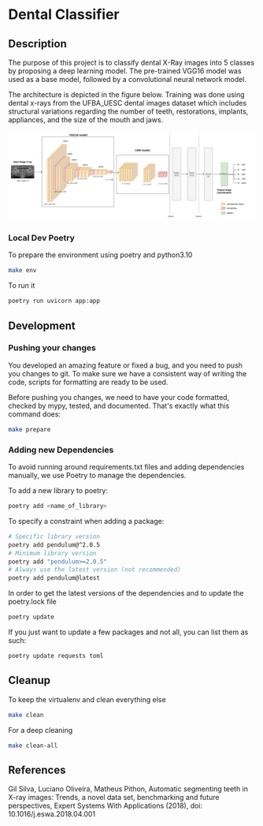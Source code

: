 # Dental Classifier

## Description

The purpose of this project is to classify dental X-Ray images into 5 classes by proposing a deep learning model. 
The pre-trained VGG16 model was used as a base model, followed by a convolutional neural network model. 

The architecture is depicted in the figure below. Training was done using dental x-rays from the UFBA_UESC
dental images dataset which includes structural variations regarding the number of teeth,
restorations, implants, appliances, and the size of the mouth and jaws.

![Arch-Diagram](https://github.com/faa-99/dental-classifier/blob/main/assets/arch.png)

### Local Dev Poetry

To prepare the environment using poetry and python3.10
``` bash
make env
```
To run it
``` bash
poetry run uvicorn app:app
```

## Development

### Pushing your changes

You developed an amazing feature or fixed a bug, and you need to push you changes to git.
To make sure we have a consistent way of writing the code, scripts for formatting are ready to be used.

Before pushing you changes, we need to have your code formatted, checked by mypy, tested, and documented.
That's exactly what this command does:

```bash
make prepare
```

### Adding new Dependencies

To avoid running around requirements.txt files and adding dependencies manually, we use Poetry to manage the dependencies.

To add a new library to poetry:
``` bash
poetry add <name_of_library>
```

To specify a constraint when adding a package:
``` bash
# Specific library version
poetry add pendulum@^2.0.5
# Minimum library version
poetry add "pendulum>=2.0.5"
# Always use the latest version (not recommended)
poetry add pendulum@latest 
```

In order to get the latest versions of the dependencies and to update the poetry.lock file
``` bash
poetry update
```

If you just want to update a few packages and not all, you can list them as such:
``` bash
poetry update requests toml
```
## Cleanup

To keep the virtualenv and clean everything else
``` bash
make clean
```

For a deep cleaning
``` bash
make clean-all
```
## References
Gil Silva, Luciano Oliveira, Matheus Pithon, Automatic segmenting teeth in X-ray images: Trends, a novel data set, benchmarking and future perspectives, 
Expert Systems With Applications (2018), doi: 10.1016/j.eswa.2018.04.001
